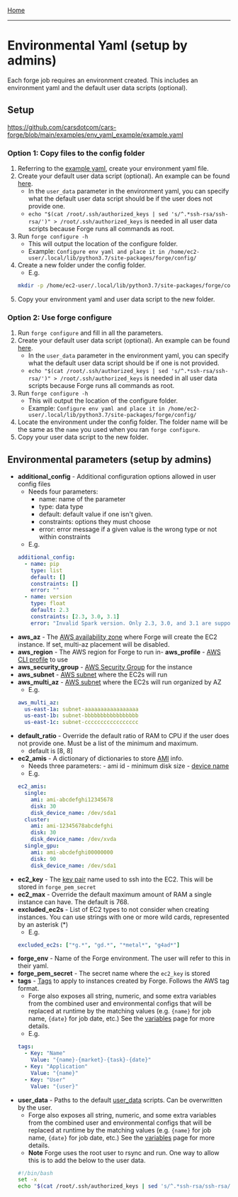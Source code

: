 
[Home](index.md)

---

# Environmental Yaml (setup by admins)

Each forge job requires an environment created. This includes an environment yaml and the default user data scripts (optional). 

## Setup
https://github.com/carsdotcom/cars-forge/blob/main/examples/env_yaml_example/example.yaml
### Option 1: Copy files to the config folder

1. Referring to the [example yaml](https://github.com/carsdotcom/cars-forge/blob/main/examples/env_yaml_example/example.yaml), create your environment yaml file.
2. Create your default user data script (optional). An example can be found [here](https://github.com/carsdotcom/cars-forge/blob/main/examples/env_yaml_example/single.sh).
	- In the `user_data` parameter in the environment yaml, you can specify what the default user data script should be if the user does not provide one.
	- `echo "$(cat /root/.ssh/authorized_keys | sed 's/^.*ssh-rsa/ssh-rsa/')" > /root/.ssh/authorized_keys` is needed in all user data scripts because Forge runs all commands as root.
3. Run `forge configure -h`
	- This will output the location of the configure folder.
	- Example: `Configure env yaml and place it in /home/ec2-user/.local/lib/python3.7/site-packages/forge/config/`
4. Create a new folder under the config folder.
	- E.g.
	```bash
	mkdir -p /home/ec2-user/.local/lib/python3.7/site-packages/forge/config/example`
	```
5. Copy your environment yaml and user data script to the new folder.

### Option 2: Use forge configure 
1. Run `forge configure` and fill in all the parameters.
2. Create your default user data script (optional). An example can be found [here](https://github.com/carsdotcom/cars-forge/blob/main/examples/env_yaml_example/single.sh).
	- In the `user_data` parameter in the environment yaml, you can specify what the default user data script should be if one is not provided.
	- `echo "$(cat /root/.ssh/authorized_keys | sed 's/^.*ssh-rsa/ssh-rsa/')" > /root/.ssh/authorized_keys` is needed in all user data scripts because Forge runs all commands as root.
3. Run `forge configure -h`
	- This will output the location of the configure folder.
	- Example: `Configure env yaml and place it in /home/ec2-user/.local/lib/python3.7/site-packages/forge/config/`
4. Locate the environment under the config folder. The folder name will be the same as the `name` you used when you ran `forge configure`.
5. Copy your user data script to the new folder.

## Environmental parameters (setup by admins)

- **additional_config** - Additional configuration options allowed in user config files
	- Needs four parameters: 
		- name: name of the parameter
		- type: data type
		- default: default value if one isn't given.
		- constraints: options they must choose
		- error: error message if a given value is the wrong type or not within constraints
	- E.g.
    ```yaml
	additional_config:
	  - name: pip
	    type: list
	    default: []
	    constraints: []
	    error: ""
	  - name: version
	    type: float
	    default: 2.3
	    constraints: [2.3, 3.0, 3.1]
	    error: "Invalid Spark version. Only 2.3, 3.0, and 3.1 are supported."
    ```
- **aws_az** - The [AWS availability zone](https://docs.aws.amazon.com/AWSEC2/latest/UserGuide/using-regions-availability-zones.html) where Forge will create the EC2 instance. If set, multi-az placement will be disabled.
- **aws_region** - The AWS region for Forge to run in- **aws_profile** - [AWS CLI profile](https://docs.aws.amazon.com/cli/latest/userguide/cli-configure-profiles.html) to use
- **aws_security_group** - [AWS Security Group](https://docs.aws.amazon.com/AWSEC2/latest/UserGuide/ec2-security-groups.html) for the instance
- **aws_subnet** - [AWS subnet](https://docs.aws.amazon.com/vpc/latest/userguide/configure-subnets.html) where the EC2s will run
- **aws_multi_az** - [AWS subnet](https://docs.aws.amazon.com/vpc/latest/userguide/configure-subnets.html) where the EC2s will run organized by AZ
  - E.g.
  ```yaml
  aws_multi_az:
  	us-east-1a: subnet-aaaaaaaaaaaaaaaaa
  	us-east-1b: subnet-bbbbbbbbbbbbbbbbb
  	us-east-1c: subnet-ccccccccccccccccc
  ```
- **default_ratio** - Override the default ratio of RAM to CPU if the user does not provide one. Must be a list of the minimum and maximum.
	- default is [8, 8]
- **ec2_amis** - A dictionary of dictionaries to store [AMI](https://docs.aws.amazon.com/AWSEC2/latest/UserGuide/AMIs.html) info.
	- Needs three parameters: 
			- ami id
			- minimum disk size
			- [device name](https://docs.aws.amazon.com/AWSEC2/latest/UserGuide/device_naming.html)
	- E.g.
	```yaml
	ec2_amis:
	  single:
	    ami: ami-abcdefghi12345678
	    disk: 30
	    disk_device_name: /dev/sda1
	  cluster:
	    ami: ami-12345678abcdefghi
	    disk: 30
	    disk_device_name: /dev/xvda
	  single_gpu:
	    ami: ami-abcdefghi00000000
	    disk: 90
	    disk_device_name: /dev/sda1
	```
- **ec2_key** - The [key pair](https://docs.aws.amazon.com/AWSEC2/latest/UserGuide/ec2-key-pairs.html) name used to ssh into the EC2. This will be stored in `forge_pem_secret`
- **ec2_max** - Override the default maximum amount of RAM a single instance can have. The default is 768.
- **excluded_ec2s** - List of EC2 types to not consider when creating instances. You can use strings with one or more wild cards, represented by an asterisk (\*)
	- E.g.
	```yaml
	excluded_ec2s: ["*g.*", "gd.*", "*metal*", "g4ad*"]
	```
- **forge_env** - Name of the Forge environment. The user will refer to this in their yaml.
- **forge_pem_secret** - The secret name where the `ec2_key` is stored
- **tags** - [Tags](https://docs.aws.amazon.com/AWSEC2/latest/UserGuide/Using_Tags.html) to apply to instances created by Forge. Follows the AWS tag format. 
	- Forge also exposes all string, numeric, and some extra variables from the combined user and environmental configs that will be replaced at runtime by the matching values (e.g. `{name}` for job name, `{date}` for job date, etc.) See the [variables](variables.md) page for more details.
	- E.g.
	```yaml
	tags:
	  - Key: "Name"
	    Value: "{name}-{market}-{task}-{date}"
	  - Key: "Application"
    	Value: "{name}"
	  - Key: "User"
	    Value: "{user}"
  ```
- **user_data** - Paths to the default [user_data](https://docs.aws.amazon.com/AWSEC2/latest/UserGuide/user-data.html) scripts. Can be overwritten by the user.
	- Forge also exposes all string, numeric, and some extra variables from the combined user and environmental configs that will be replaced at runtime by the matching values (e.g. `{name}` for job name, `{date}` for job date, etc.) See the [variables](variables.md) page for more details.
	- **Note** Forge uses the root user to rsync and run. One way to allow this is to add the below to the user data.
	```bash
	#!/bin/bash
	set -x
	echo "$(cat /root/.ssh/authorized_keys | sed 's/^.*ssh-rsa/ssh-rsa/')" > /root/.ssh/authorized_keys
	```